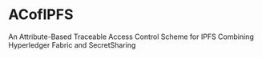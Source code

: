 # ACofIPFS
An Attribute-Based Traceable Access Control Scheme for IPFS Combining Hyperledger Fabric and SecretSharing
